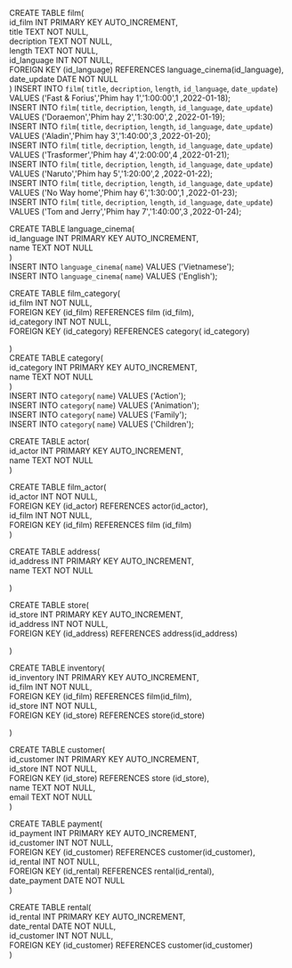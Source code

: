 CREATE TABLE film(  
    id_film INT PRIMARY KEY AUTO_INCREMENT,  
    title TEXT NOT NULL,  
    decription TEXT NOT NULL,  
    length TEXT NOT NULL,  
    id_language INT NOT NULL,  
    FOREIGN KEY (id_language) REFERENCES language_cinema(id_language),  
    date_update DATE NOT NULL   
)
INSERT INTO `film`( `title`, `decription`, `length`, `id_language`, `date_update`) VALUES ('Fast & Forius','Phim hay 1','1:00:00',1 ,2022-01-18);  
INSERT INTO `film`( `title`, `decription`, `length`, `id_language`, `date_update`) VALUES ('Doraemon','Phim hay 2','1:30:00',2 ,2022-01-19);  
INSERT INTO `film`( `title`, `decription`, `length`, `id_language`, `date_update`) VALUES ('Aladin','Phim hay 3','1:40:00',3 ,2022-01-20);  
INSERT INTO `film`( `title`, `decription`, `length`, `id_language`, `date_update`) VALUES ('Trasformer','Phim hay 4','2:00:00',4 ,2022-01-21);  
INSERT INTO `film`( `title`, `decription`, `length`, `id_language`, `date_update`) VALUES ('Naruto','Phim hay 5','1:20:00',2 ,2022-01-22);  
INSERT INTO `film`( `title`, `decription`, `length`, `id_language`, `date_update`) VALUES ('No Way home','Phim hay 6','1:30:00',1 ,2022-01-23);  
INSERT INTO `film`( `title`, `decription`, `length`, `id_language`, `date_update`) VALUES ('Tom and Jerry','Phim hay 7','1:40:00',3 ,2022-01-24);  

CREATE TABLE language_cinema(  
    id_language INT PRIMARY KEY AUTO_INCREMENT,  
    name TEXT NOT NULL  
)  
INSERT INTO `language_cinema`( `name`) VALUES ('Vietnamese');  
INSERT INTO `language_cinema`( `name`) VALUES ('English');  

CREATE TABLE film_category(  
    id_film INT NOT NULL,  
    FOREIGN KEY (id_film) REFERENCES film (id_film),  
    id_category INT NOT NULL,  
    FOREIGN KEY (id_category) REFERENCES category( id_category)  

)  
CREATE TABLE category(  
    id_category INT PRIMARY KEY AUTO_INCREMENT,  
    name TEXT NOT NULL  
)  
INSERT INTO `category`( `name`) VALUES ('Action');  
INSERT INTO `category`( `name`) VALUES ('Animation');  
INSERT INTO `category`( `name`) VALUES ('Family');  
INSERT INTO `category`( `name`) VALUES ('Children');  

CREATE TABLE actor(  
    id_actor INT PRIMARY KEY AUTO_INCREMENT,  
    name TEXT NOT NULL  
)  

CREATE TABLE film_actor(  
    id_actor INT NOT NULL,  
    FOREIGN KEY (id_actor) REFERENCES actor(id_actor),  
    id_film INT NOT NULL,  
    FOREIGN KEY (id_film) REFERENCES film (id_film)  
)  

CREATE TABLE address(  
    id_address INT PRIMARY KEY AUTO_INCREMENT,  
    name TEXT NOT NULL  

)  

CREATE TABLE store(  
    id_store INT PRIMARY KEY AUTO_INCREMENT,  
    id_address INT NOT NULL,  
    FOREIGN KEY (id_address) REFERENCES address(id_address)  

)  

CREATE TABLE inventory(  
    id_inventory INT PRIMARY KEY AUTO_INCREMENT,  
    id_film INT NOT NULL,  
    FOREIGN KEY (id_film) REFERENCES film(id_film),  
    id_store INT NOT NULL,  
    FOREIGN KEY (id_store) REFERENCES store(id_store)  

)  

CREATE TABLE customer(  
    id_customer INT PRIMARY KEY AUTO_INCREMENT,  
    id_store INT NOT NULL,  
    FOREIGN KEY (id_store) REFERENCES store (id_store),  
    name TEXT NOT NULL,  
    email TEXT NOT NULL  
)  
 
CREATE TABLE payment(  
    id_payment INT PRIMARY KEY AUTO_INCREMENT,  
    id_customer INT NOT NULL,  
    FOREIGN KEY (id_customer) REFERENCES customer(id_customer),  
    id_rental INT NOT NULL,  
    FOREIGN KEY (id_rental) REFERENCES rental(id_rental),  
    date_payment DATE NOT NULL    
)  

CREATE TABLE rental(  
    id_rental INT PRIMARY KEY AUTO_INCREMENT,  
    date_rental DATE NOT NULL,  
    id_customer INT NOT NULL,  
    FOREIGN KEY (id_customer) REFERENCES customer(id_customer)  
)  


